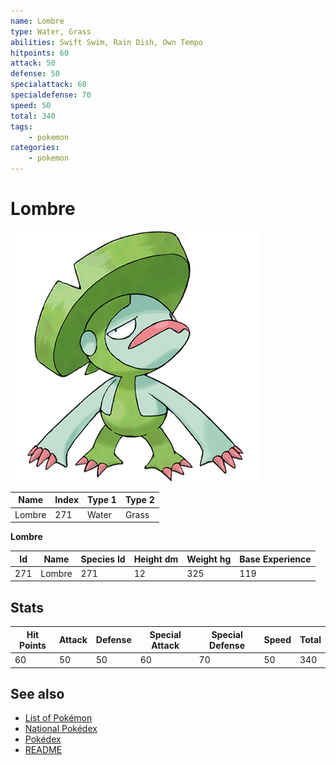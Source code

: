 ```yaml
---
name: Lombre
type: Water, Grass
abilities: Swift Swim, Rain Dish, Own Tempo
hitpoints: 60
attack: 50
defense: 50
specialattack: 60
specialdefense: 70
speed: 50
total: 340
tags:
    - pokemon
categories:
    - pokemon
---
```


# Lombre


![Lombre](images/271.png)

| **Name** | **Index** | **Type 1** | **Type 2** |
|----|----|----|----|
| Lombre | 271 | Water | Grass  |

**Lombre** 




| **Id** | **Name** | **Species Id** | **Height dm** | **Weight hg** | **Base Experience** |
|--------|----------|----------------|------------|------------|---------------------|
| 271 | Lombre | 271 | 12 | 325 | 119 |



## Stats

| **Hit Points** | **Attack** | **Defense** | **Special Attack** | **Special Defense** | **Speed** | **Total** |
|----------------|------------|-------------|--------------------|---------------------|-----------|-----------|
| 60 | 50 | 50 | 60 | 70 | 50 | 340 |

## See also

- [List of Pokémon](../pokemon.md)
- [National Pokédex](../national_pokedex.md)
- [Pokédex](../pokedex.md)
- [README](../README.md)
